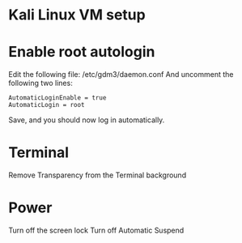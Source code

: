 # Kali Linux VM setup

# Enable root autologin
Edit the following file: /etc/gdm3/daemon.conf
And uncomment the following two lines:
```
AutomaticLoginEnable = true
AutomaticLogin = root
```
Save, and you should now log in automatically.


# Terminal
Remove Transparency from the Terminal background


# Power
Turn off the screen lock
Turn off Automatic Suspend


